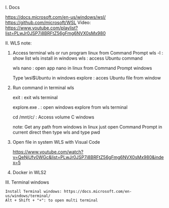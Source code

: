 I. Docs

https://docs.microsoft.com/en-us/windows/wsl/
https://github.com/microsoft/WSL
Video: https://www.youtube.com/playlist?list=PLwJr0JSP7i8BRFtZ56gFmg6NVX0sMx980

II. WLS note: 

1. Access terminal wls or run program linux from Command Prompt
	wls -l : show list wls install in windows
	wls : access Ubuntu command

	wls nano : open app nano in linux from Command Prompt windows

	Type \\wsl$Ubuntu in windows explore : acces Ubuntu file from window

2. Run command in terminal wls

	exit : exit wls terminal

	explore.exe . : open windows explore from wls terminal

	cd /mnt/c/ : Access volume C windows

	note: Get any path from windows in linux just open Command Prompt in current direct then type wls and type pwd

3. Open file in system WLS with Visual Code

	https://www.youtube.com/watch?v=QeNjUfv0WGc&list=PLwJr0JSP7i8BRFtZ56gFmg6NVX0sMx980&index=5

4. Docker in WLS2

III. Terminal windows

	Install Terminal windows: https://docs.microsoft.com/en-us/windows/terminal/
	Alt + Shift + "+": to open multi terminal